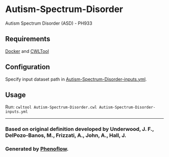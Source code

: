 # Autism-Spectrum-Disorder

Autism Spectrum Disorder (ASD) - PH933

## Requirements

[Docker](https://docs.docker.com/install/) and [CWLTool](https://github.com/common-workflow-language/cwltool#install)

## Configuration

Specify input dataset path in [Autism-Spectrum-Disorder-inputs.yml](Autism-Spectrum-Disorder-inputs.yml).

## Usage

Run: `cwltool Autism-Spectrum-Disorder.cwl Autism-Spectrum-Disorder-inputs.yml`

***

### Based on original definition developed by Underwood, J. F., DelPozo-Banos, M., Frizzati, A., John, A., Hall, J.
### Generated by [Phenoflow](https://kclhi.org/phenoflow).
